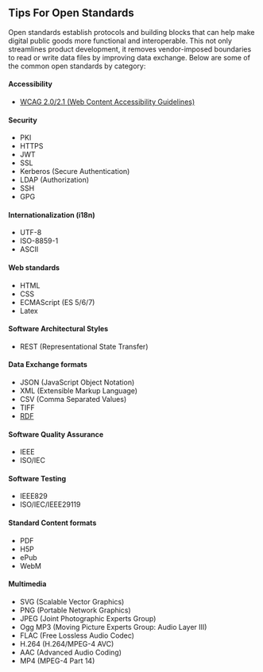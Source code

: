 ## Tips For Open Standards
Open standards establish protocols and building blocks that can help make digital public goods more functional and interoperable. This not only streamlines product development, it removes vendor-imposed boundaries to read or write data files by improving data exchange. Below are some of the common open standards by category: 

#### Accessibility
* [WCAG 2.0/2.1 (Web Content Accessibility Guidelines)](https://www.w3.org/WAI/standards-guidelines/wcag/)

#### Security
* PKI
* HTTPS
* JWT
* SSL
* Kerberos (Secure Authentication)
* LDAP (Authorization)
* SSH
* GPG

#### Internationalization (i18n)
* UTF-8
* ISO-8859-1
* ASCII

#### Web standards
* HTML
* CSS
* ECMAScript (ES 5/6/7)
* Latex

#### Software Architectural Styles
* REST (Representational State Transfer)

#### Data Exchange formats 
* JSON (JavaScript Object Notation)
* XML (Extensible Markup Language)
* CSV (Comma Separated Values)
* TIFF
* [RDF](https://en.wikipedia.org/wiki/Resource_Description_Framework)

#### Software Quality Assurance
* IEEE
* ISO/IEC

#### Software Testing 
* IEEE829
* ISO/IEC/IEEE29119

#### Standard Content formats
* PDF
* H5P
* ePub
* WebM
 
 #### Multimedia
* SVG (Scalable Vector Graphics)
* PNG (Portable Network Graphics)
* JPEG (Joint Photographic Experts Group)
* Ogg MP3 (Moving Picture Experts Group: Audio Layer III)
* FLAC (Free Lossless Audio Codec)
* H.264 (H.264/MPEG-4 AVC)
* AAC (Advanced Audio Coding)
* MP4 (MPEG-4 Part 14)
